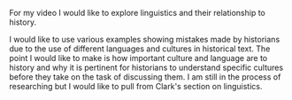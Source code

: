 <p>For my video I would like to explore linguistics and their relationship to history.</p>
I would like to use various examples showing mistakes made by historians due to the use of different languages and 
cultures in historical text. The point I would like to make is how important culture and language are to history 
and why it is pertinent for historians to understand specific cultures before they take on the task of discussing them.
I am still in the process of researching but I would like to pull from Clark's section on linguistics. 


